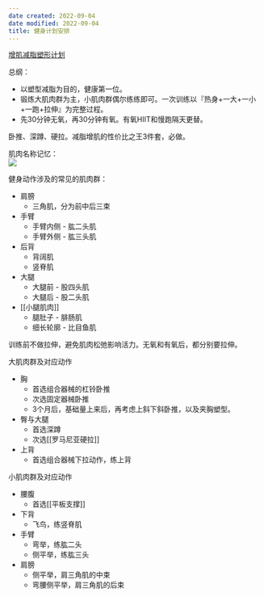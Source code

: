 ```yaml
---
date created: 2022-09-04
date modified: 2022-09-04
title: 健身计划安排
---
```


[增肌减脂塑形计划](https://www.notion.so/oldwinter/d25c765455e640dda01de833db0d2c38)

总纲：

- 以塑型减脂为目的，健康第一位。
- 锻炼大肌肉群为主，小肌肉群偶尔练练即可。一次训练以『热身+一大+一小+一跑+拉伸』为完整过程。
- 先30分钟无氧，再30分钟有氧。有氧HIIT和慢跑隔天更替。

卧推、深蹲、硬拉。减脂增肌的性价比之王3件套，必做。

肌肉名称记忆：  
![](https://img.oldwinter.top/20220904214101.png)

健身动作涉及的常见的肌肉群：

- 肩膀
	- 三角肌，分为前中后三束
- 手臂
	- 手臂内侧 - 肱二头肌
	- 手臂外侧 - 肱三头肌
- 后背
	- 背阔肌
	- 竖脊肌
- 大腿
	- 大腿前 - 股四头肌
	- 大腿后 - 股二头肌
- [[小腿肌肉]]
	- 腿肚子 - 腓肠肌
	- 细长轮廓 - 比目鱼肌

训练前不做拉伸，避免肌肉松弛影响活力。无氧和有氧后，都分别要拉伸。

大肌肉群及对应动作

- 胸
	- 首选组合器械的杠铃卧推
	- 次选固定器械卧推
	- 3个月后，基础量上来后，再考虑上斜下斜卧推，以及夹胸塑型。
- 臀与大腿
	- 首选深蹲
	- 次选[[罗马尼亚硬拉]]
- 上背
	- 首选组合器械下拉动作，练上背

小肌肉群及对应动作

- 腰腹
	- 首选[[平板支撑]]
- 下背
	- 飞鸟，练竖脊肌
- 手臂
	- 弯举，练肱二头
	- 侧平举，练肱三头
- 肩膀
	- 侧平举，肩三角肌的中束
	- 弯腰侧平举，肩三角肌的后束
